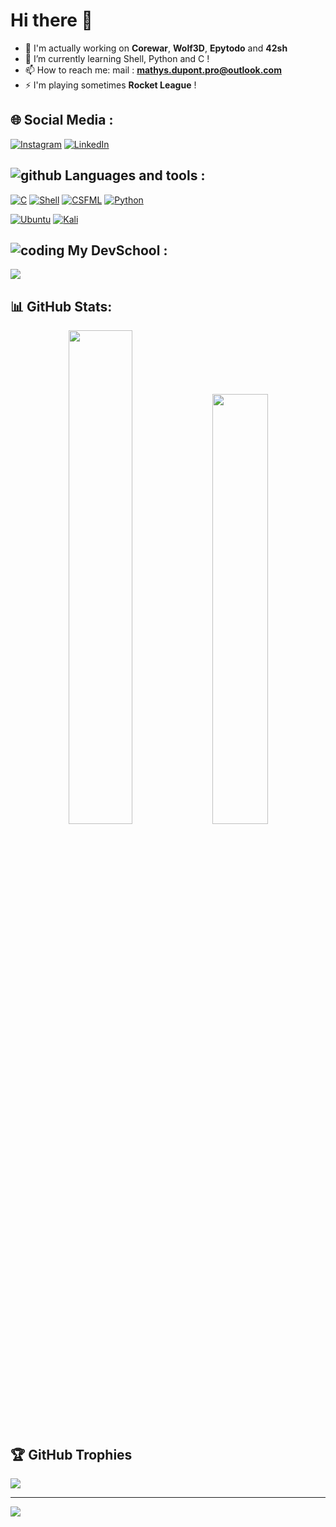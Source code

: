 # **Hi there 👋**

- 🔭 I'm actually working on **Corewar**, **Wolf3D**, **Epytodo** and **42sh**
- 🌱 I’m currently learning Shell, Python and C !
- 📫 How to reach me: mail : **mathys.dupont.pro@outlook.com**
- ⚡ I'm playing sometimes **Rocket League** !

## **🌐 Social Media :**

[![Instagram](https://img.shields.io/badge/Instagram-%23E4405F.svg?logo=Instagram&logoColor=white)](https://www.instagram.com/maathys_dpt/)
[![LinkedIn](https://img.shields.io/badge/LinkedIn-%230077B5.svg?logo=linkedin&logoColor=white)](https://www.linkedin.com/in/mathys-dupont-8a934333b/)

## ![github](https://img.icons8.com/?size=30&id=106562&format=png&color=000000) **Languages and tools :**

[![C](https://img.shields.io/badge/-white?style=for-the-badge&logo=c&logocolor=white&color=darkblue)](https://devdocs.io/c/)
[![Shell](https://img.shields.io/badge/Shell-black?style=for-the-badge&logo=gnometerminal&logoColor=black&color=white)](https://doc.ubuntu-fr.org/tutoriel/script_shell)
[![CSFML](https://img.shields.io/badge/CSFML-white?style=for-the-badge&logo=sfml&color=darkgreen)](https://www.sfml-dev.org/download/csfml/)
[![Python](https://img.shields.io/badge/Python-black?style=for-the-badge&logo=python&logoColor=3776AB&color=white)](https://www.python.org/)

[![Ubuntu](https://img.shields.io/badge/Ubuntu-white?style=for-the-badge&logo=ubuntu&logoColor=white&color=orange)](https://ubuntu.com/)
[![Kali](https://img.shields.io/badge/Kali-white?style=for-the-badge&logo=kalilinux&logoColor=white&color=black)](https://www.kali.org)

## ![coding](https://img.icons8.com/?size=30&id=19294&format=png&color=000000) **My DevSchool :**
<a href="https://www.epitech.eu/" align="center">
   <img src="https://upload.wikimedia.org/wikipedia/commons/thumb/2/2d/Epitech.png/120px-Epitech.png"/>
</a>

## 📊 GitHub Stats:
<p align="center">
   <img width ="45%" src="https://github-readme-stats.vercel.app/api?username=ThePepidev&theme=dark&hide_border=false&include_all_commits=true&count_private=true"/>
   <img width ="42%" src="https://github-readme-stats.vercel.app/api/top-langs/?username=ThePepidev&theme=dark&hide_border=false&include_all_commits=true&count_private=true&layout=compact"/>
</p>

## 🏆 GitHub Trophies
![](https://github-profile-trophy.vercel.app/?username=ThePepidev&theme=radical&no-frame=false&no-bg=true&margin-w=4)

---
[![](https://visitcount.itsvg.in/api?id=ThePepidev&icon=0&color=0)](https://visitcount.itsvg.in)
